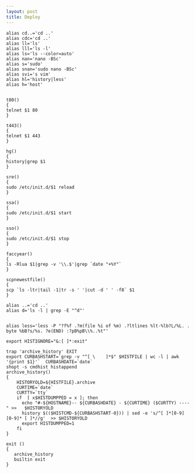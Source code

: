 ```yaml
---
layout: post 
title: Deploy
---
```


    alias cd..='cd ..'
    alias cdc='cd ..'
    alias ll='ls'
    alias lll='ls -l'
    alias ls='ls --color=auto'
    alias nan='nano -BSc'
    alias s='sudo'
    alias snan='sudo nano -BSc'
    alias svi='s vim'
    alias hl='history|less'
    alias h='host'


    t80()
    {
    telnet $1 80
    }

    t443()
    {
    telnet $1 443
    }

    hg()
    {
    history|grep $1
    }

    sre()
    {
    sudo /etc/init.d/$1 reload
    }

    ssa()
    {
    sudo /etc/init.d/$1 start
    }

    sso()
    {
    sudo /etc/init.d/$1 stop
    }

    faccyear()
    {
    ls -Rlua $1|grep -v '\\.$'|grep `date "+%Y"`
    }

    scpnewestfile()
    {
    scp `ls -ltr|tail -1|tr -s ' '|cut -d ' ' -f8` $1
    }

    alias ..='cd ..'
    alias d='ls -l | grep -E "^d"'


    alias less='less -P "?f%f .?m(file %i of %m) .?ltlines %lt-%lb?L/%L. . byte %bB?s/%s. ?e(END) :?pB%pB\\%..%t"'

    export HISTIGNORE="&:[ ]*:exit"

    trap 'archive_history' EXIT
    export CURBASHSTART=`grep -v "^[ \    ]*$" $HISTFILE | wc -l | awk '{print $1}'`  CURBASHDATE=`date`
    shopt -s cmdhist histappend
    archive_history()
    {
        HISTORYOLD=${HISTFILE}.archive
        CURTIME=`date`
        CURTTY=`tty`
        if  [ x$HISTDUMPPED = x ]; then
          echo "#-${HOSTNAME}-- ${CURBASHDATE} - ${CURTIME} ($CURTTY) ----" >>   $HISTORYOLD
          history $(($HISTCMD-${CURBASHSTART-0})) | sed -e 's/^[ ]*[0-9][0-9]* [ ]*//g'  >> $HISTORYOLD
          export HISTDUMPPED=1
        fi
    }

    exit ()
    {
       archive_history
       builtin exit
    }
